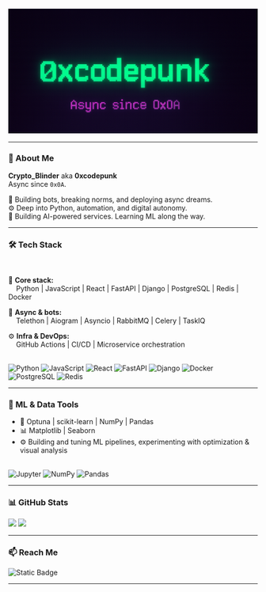 <p align="center">
  <img src="https://raw.githubusercontent.com/0xcodepunk/0xcodepunk/main/header.png" alt="0xcodepunk banner" />
</p>

---

### 👾 About Me

**Crypto_Blinder** aka **0xcodepunk**  
Async since `0x0A`.

🤖 Building bots, breaking norms, and deploying async dreams.  
⚙️ Deep into Python, automation, and digital autonomy.  
🧠 Building AI-powered services. Learning ML along the way.

---

### 🛠 Tech Stack

<br>

<div align="left">

🧱 **Core stack:**  
&nbsp;&nbsp;&nbsp;&nbsp;Python | JavaScript | React | FastAPI | Django | PostgreSQL | Redis | Docker

📡 **Async & bots:**  
&nbsp;&nbsp;&nbsp;&nbsp;Telethon | Aiogram | Asyncio | RabbitMQ | Celery | TaskIQ

⚙️ **Infra & DevOps:**  
&nbsp;&nbsp;&nbsp;&nbsp;GitHub Actions | CI/CD | Microservice orchestration

</div>

<br>

<div align="left">
  <img src="https://cdn.jsdelivr.net/gh/devicons/devicon/icons/python/python-original.svg" height="30" alt="Python" />
  <img src="https://cdn.jsdelivr.net/gh/devicons/devicon/icons/javascript/javascript-original.svg" height="30" alt="JavaScript" />
  <img src="https://cdn.jsdelivr.net/gh/devicons/devicon/icons/react/react-original.svg" height="30" alt="React" />
  <img src="https://cdn.jsdelivr.net/gh/devicons/devicon/icons/fastapi/fastapi-original.svg" height="30" alt="FastAPI" />
  <img src="https://cdn.jsdelivr.net/gh/devicons/devicon/icons/django/django-plain.svg" height="30" alt="Django" />
  <img src="https://cdn.jsdelivr.net/gh/devicons/devicon/icons/docker/docker-original.svg" height="30" alt="Docker" />
  <img src="https://cdn.jsdelivr.net/gh/devicons/devicon/icons/postgresql/postgresql-original.svg" height="30" alt="PostgreSQL" />
  <img src="https://cdn.jsdelivr.net/gh/devicons/devicon/icons/redis/redis-original.svg" height="30" alt="Redis" />
</div>

---

### 🧪 ML & Data Tools

- 🧠 Optuna | scikit-learn | NumPy | Pandas  
- 📊 Matplotlib | Seaborn  
- ⚙️ Building and tuning ML pipelines, experimenting with optimization & visual analysis

<br>

<div align="left">
  <img src="https://cdn.jsdelivr.net/gh/devicons/devicon/icons/jupyter/jupyter-original.svg" height="30" alt="Jupyter" />
  <img src="https://cdn.jsdelivr.net/gh/devicons/devicon/icons/numpy/numpy-original.svg" height="30" alt="NumPy" />
  <img src="https://cdn.jsdelivr.net/gh/devicons/devicon/icons/pandas/pandas-original.svg" height="30" alt="Pandas" />
</div>

---

### 📊 GitHub Stats

<p align="left">
  <img src="https://github-readme-stats.vercel.app/api?username=0xcodepunk&show_icons=true&theme=radical&include_all_commits=true&count_private=true&hide_rank=true" height="170" />
  <img src="https://github-readme-stats.vercel.app/api/top-langs/?username=0xcodepunk&layout=compact&theme=radical" height="170"/>
</p>

---

### 📫 Reach Me

![Static Badge](https://img.shields.io/badge/Telegram-blue?logo=telegram&logoColor=white&link=https%3A%2F%2Ft.me%2FCrypto_Blinder)


---
